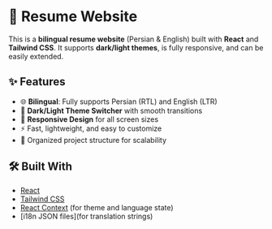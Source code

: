 # 🌟 Resume Website

This is a **bilingual resume website** (Persian & English) built with **React** and **Tailwind CSS**. It supports **dark/light themes**, is fully responsive, and can be easily extended.

## ✨ Features

- 🌐 **Bilingual**: Fully supports Persian (RTL) and English (LTR)
- 🌙 **Dark/Light Theme Switcher** with smooth transitions
- 📱 **Responsive Design** for all screen sizes
- ⚡️ Fast, lightweight, and easy to customize
- 🧩 Organized project structure for scalability

## 🛠️ Built With

- [React](https://reactjs.org/)
- [Tailwind CSS](https://tailwindcss.com/)
- [React Context](https://reactjs.org/docs/context.html) (for theme and language state)
- [i18n JSON files](for translation strings)
